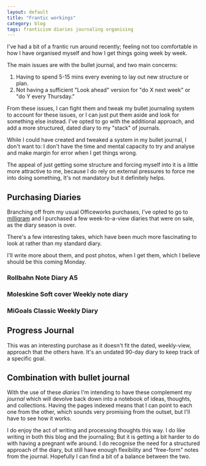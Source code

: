 ```yaml
---
layout: default
title: "Frantic workings"
category: blog
tags: franticism diaries journaling organising
---
```


I've had a bit of a frantic run around recently; feeling not too comfortable in how I have organised myself and how I get things going week by week.

The main issues are with the bullet journal, and two main concerns:

1. Having to spend 5-15 mins every evening to lay out new structure or plan.
2. Not having a sufficient "Look ahead" version for "do X next week" or "do Y every Thursday."

From these issues, I can fight them and tweak my bullet journaling system to account for these issues, or I can just put them aside and look for something else instead. I've opted to go with the additional approach, and add a more structured, dated diary to my "stack" of journals.

While I could have created and tweaked a system in my bullet journal, I don't want to: I don't have the time and mental capacity to try and analyse and make margin for error when I get things wrong.

The appeal of just getting some structure and forcing myself into it is a little more attractive to me, because I do rely on external pressures to force me into doing something, It's not mandatory but it definitely helps. 

## Purchasing Diaries

Branching off from my usual Officeworks purchases, I've opted to go to [milligram](https://milligram.com) and I purchased a few week-to-a-view diaries that were on sale, as the diary season is over.

There's a few interesting takes, which have been much more fascinating to look at rather than my standard diary.

I'll write more about them, and post photos, when I get them, which I believe should be this coming Monday.

### Rollbahn Note Diary A5

### Moleskine Soft cover Weekly note diary 

### MiGoals Classic Weekly Diary

## Progress Journal

This was an interesting purchase as it doesn't fit the dated, weekly-view, approach that the others have. It's an undated 90-day diary to keep track of a specific goal. 

## Combination with bullet journal 

With the use of these *diaries* I'm intending to have these complement my *journal* which will devolve back down into a notebook of ideas, thoughts, and collections. Having the pages indexed means that I can point to each one from the other, which sounds very promising from the outset, but I'll have to see how it works.

I do enjoy the act of writing and processing thoughts this way. I do like writing in both this blog and the journaling; But it is getting a bit harder to do with having a pregnant wife around. I do recognise the need for a structured approach of the diary, but still have enough flexibility and "free-form" notes from the journal. Hopefully I can find a bit of a balance between the two.
